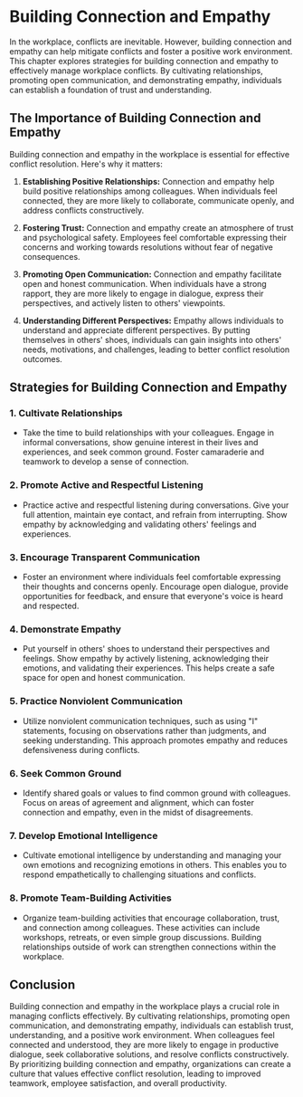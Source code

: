 Building Connection and Empathy
==========================================

In the workplace, conflicts are inevitable. However, building connection and empathy can help mitigate conflicts and foster a positive work environment. This chapter explores strategies for building connection and empathy to effectively manage workplace conflicts. By cultivating relationships, promoting open communication, and demonstrating empathy, individuals can establish a foundation of trust and understanding.

The Importance of Building Connection and Empathy
-------------------------------------------------

Building connection and empathy in the workplace is essential for effective conflict resolution. Here's why it matters:

1. **Establishing Positive Relationships:** Connection and empathy help build positive relationships among colleagues. When individuals feel connected, they are more likely to collaborate, communicate openly, and address conflicts constructively.

2. **Fostering Trust:** Connection and empathy create an atmosphere of trust and psychological safety. Employees feel comfortable expressing their concerns and working towards resolutions without fear of negative consequences.

3. **Promoting Open Communication:** Connection and empathy facilitate open and honest communication. When individuals have a strong rapport, they are more likely to engage in dialogue, express their perspectives, and actively listen to others' viewpoints.

4. **Understanding Different Perspectives:** Empathy allows individuals to understand and appreciate different perspectives. By putting themselves in others' shoes, individuals can gain insights into others' needs, motivations, and challenges, leading to better conflict resolution outcomes.

Strategies for Building Connection and Empathy
----------------------------------------------

### 1. **Cultivate Relationships**

* Take the time to build relationships with your colleagues. Engage in informal conversations, show genuine interest in their lives and experiences, and seek common ground. Foster camaraderie and teamwork to develop a sense of connection.

### 2. **Promote Active and Respectful Listening**

* Practice active and respectful listening during conversations. Give your full attention, maintain eye contact, and refrain from interrupting. Show empathy by acknowledging and validating others' feelings and experiences.

### 3. **Encourage Transparent Communication**

* Foster an environment where individuals feel comfortable expressing their thoughts and concerns openly. Encourage open dialogue, provide opportunities for feedback, and ensure that everyone's voice is heard and respected.

### 4. **Demonstrate Empathy**

* Put yourself in others' shoes to understand their perspectives and feelings. Show empathy by actively listening, acknowledging their emotions, and validating their experiences. This helps create a safe space for open and honest communication.

### 5. **Practice Nonviolent Communication**

* Utilize nonviolent communication techniques, such as using "I" statements, focusing on observations rather than judgments, and seeking understanding. This approach promotes empathy and reduces defensiveness during conflicts.

### 6. **Seek Common Ground**

* Identify shared goals or values to find common ground with colleagues. Focus on areas of agreement and alignment, which can foster connection and empathy, even in the midst of disagreements.

### 7. **Develop Emotional Intelligence**

* Cultivate emotional intelligence by understanding and managing your own emotions and recognizing emotions in others. This enables you to respond empathetically to challenging situations and conflicts.

### 8. **Promote Team-Building Activities**

* Organize team-building activities that encourage collaboration, trust, and connection among colleagues. These activities can include workshops, retreats, or even simple group discussions. Building relationships outside of work can strengthen connections within the workplace.

Conclusion
----------

Building connection and empathy in the workplace plays a crucial role in managing conflicts effectively. By cultivating relationships, promoting open communication, and demonstrating empathy, individuals can establish trust, understanding, and a positive work environment. When colleagues feel connected and understood, they are more likely to engage in productive dialogue, seek collaborative solutions, and resolve conflicts constructively. By prioritizing building connection and empathy, organizations can create a culture that values effective conflict resolution, leading to improved teamwork, employee satisfaction, and overall productivity.
